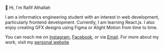 👋 Hi, I'm Rafif Athallah

I am a informatics engineering student with an interest in web development, particularly frontend development. Currently, I am learning React.js. I also enjoy creating GFX designs using Figma or Alight Motion from time to time.

You can reach me on [Instagram](https://instagram.com/rafthllh), [Facebook](https://facebook.com/profile.php?id=100017082106280), or via [Email](mailto:rafifathallah99@gmail.com). For more about my work, visit my [personal website](https://rafthllh.vercel.app)
